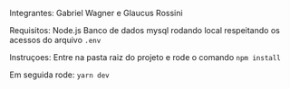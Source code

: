Integrantes: Gabriel Wagner e Glaucus Rossini

Requisitos:
  Node.js
  Banco de dados mysql rodando local respeitando os acessos do arquivo `.env`

Instruçoes:
  Entre na pasta raiz do projeto e rode o comando
  `
    npm install
  `

  Em seguida rode:
  `
    yarn dev
  `
